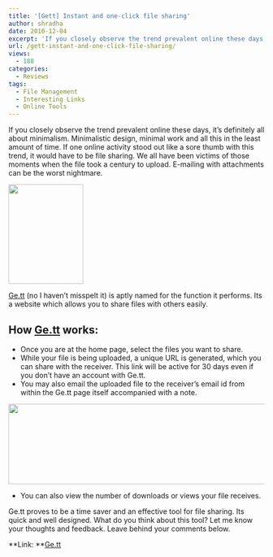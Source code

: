 ```yaml
---
title: '[Gett] Instant and one-click file sharing'
author: shradha
date: 2010-12-04
excerpt: 'If you closely observe the trend prevalent online these days, its definitely all about minimalism. Minimalistic design, minimal work and all this the minimum amount of time. If one online activity stood out like a sore thumb with this trend, it would have to be file sharing. We all have been victims of those moments when the file takes a century to upload. Ge.tt. Its a website which allows you to share files to others easily. '
url: /gett-instant-and-one-click-file-sharing/
views:
  - 188
categories:
  - Reviews
tags:
  - File Management
  - Interesting Links
  - Online Tools
---
```

If you closely observe the trend prevalent online these days, it&#8217;s definitely all about minimalism. Minimalistic design, minimal work and all this in the least amount of time. If one online activity stood out like a sore thumb with this trend, it would have to be file sharing. We all have been victims of those moments when the file took a century to upload. E-mailing with attachments can be the worst nightmare.<a href="http://ge.tt/" onclick="_gaq.push(['_trackEvent', 'outbound-article', 'http://ge.tt/', '']);" ><strong></strong></a>

<a rel="attachment wp-att-33422" href="http://devilsworkshop.org/gett-instant-and-one-click-file-sharing/ge_tt_logo/"><img class="alignnone size-full wp-image-33422" title="Ge_tt_Logo" src="http://cdn.devilsworkshop.org/files/2010/12/Ge_tt_Logo.png" alt="" width="147" height="196" /></a>

<a href="http://ge.tt/" onclick="_gaq.push(['_trackEvent', 'outbound-article', 'http://ge.tt/', 'Ge.tt']);" >Ge.tt</a> (no I haven&#8217;t misspelt it) is aptly named for the function it performs. Its a website which allows you to share files with others easily.

## How <a href="http://ge.tt/" onclick="_gaq.push(['_trackEvent', 'outbound-article', 'http://ge.tt/', 'Ge.tt']);" >Ge.tt</a> works:

  * Once you are at the home page, select the files you want to share.
  * While your file is being uploaded, a unique URL is generated, which you can share with the receiver. This link will be active for 30 days even if you don&#8217;t have an account with Ge.tt.
  * You may also email the uploaded file to the receiver&#8217;s email id from within the Ge.tt page itself accompanied with a note.

<a rel="attachment wp-att-33424" href="http://devilsworkshop.org/gett-instant-and-one-click-file-sharing/ge_tt_sharing/"><img class="alignnone size-full wp-image-33424" title="Ge_tt_sharing" src="http://cdn.devilsworkshop.org/files/2010/12/Ge_tt_sharing.png" alt="" width="550" height="158" /></a>

  * You can also view the number of downloads or views your file receives.

Ge.tt proves to be a time saver and an effective tool for file sharing. Its quick and well designed. What do you think about this tool? Let me know your thoughts and feedback. Leave behind your comments below.

**Link: **<a href="http://ge.tt/" onclick="_gaq.push(['_trackEvent', 'outbound-article', 'http://ge.tt/', 'Ge.tt']);" >Ge.tt</a>
